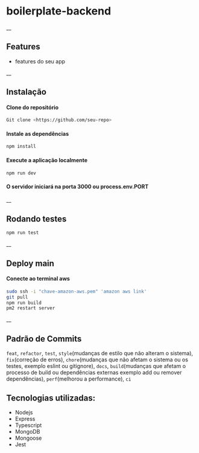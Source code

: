 # boilerplate-backend

\_\_

## Features

- features do seu app

\_\_

## Instalação

#### Clone do repositório

```sh
Git clone <https://github.com/seu-repo>
```

#### Instale as dependências

```sh
npm install
```

#### Execute a aplicação localmente

```sh
npm run dev
```

#### O servidor iniciará na porta 3000 ou process.env.PORT

\_\_

## Rodando testes

```sh
npm run test
```

\_\_

## Deploy main

#### Conecte ao terminal aws

```sh
sudo ssh -i "chave-amazon-aws.pem" 'amazon aws link'
git pull
npm run build
pm2 restart server
```

\_\_

## Padrão de Commits

`feat`, `refactor`, `test`, `style`(mudanças de estilo que não alteram o sistema), `fix`(correção de erros), `chore`(mudanças que não afetam o sistema ou os testes, exemplo eslint ou gitignore), `docs`, `build`(mudanças que afetam o processo de build ou dependências externas exemplo add ou remover dependências), `perf`(melhorou a performance), `ci`

## Tecnologias utilizadas:

- Nodejs
- Express
- Typescript
- MongoDB
- Mongoose
- Jest
